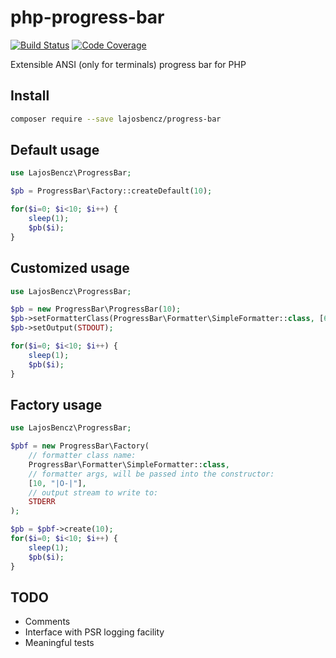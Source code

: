 # php-progress-bar
 [![Build Status](https://travis-ci.com/lajosbencz/php-progress-bar.svg?branch=master)](https://travis-ci.com/lajosbencz/php-progress-bar)
 [![Code Coverage](https://codecov.io/gh/lajosbencz/php-progress-bar/branch/master/graph/badge.svg)](https://codecov.io/gh/lajosbencz/php-progress-bar/branch/master)
    
Extensible ANSI (only for terminals) progress bar for PHP


## Install
```bash
composer require --save lajosbencz/progress-bar
```

## Default usage
```php
use LajosBencz\ProgressBar;

$pb = ProgressBar\Factory::createDefault(10);

for($i=0; $i<10; $i++) {
    sleep(1);
    $pb($i);
}
```

## Customized usage
```php
use LajosBencz\ProgressBar;

$pb = new ProgressBar\ProgressBar(10);
$pb->setFormatterClass(ProgressBar\Formatter\SimpleFormatter::class, [60]);
$pb->setOutput(STDOUT);

for($i=0; $i<10; $i++) {
    sleep(1);
    $pb($i);
}
```

## Factory usage
```php
use LajosBencz\ProgressBar;

$pbf = new ProgressBar\Factory(
    // formatter class name:
    ProgressBar\Formatter\SimpleFormatter::class,
    // formatter args, will be passed into the constructor:
    [10, "|O-|"],
    // output stream to write to:
    STDERR
);

$pb = $pbf->create(10);
for($i=0; $i<10; $i++) {
    sleep(1);
    $pb($i);
}
```

## TODO
 - Comments
 - Interface with PSR logging facility
 - Meaningful tests
